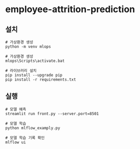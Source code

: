 # employee-attrition-prediction

## 설치
```
# 가상환경 생성
python -m venv mlops 

# 가상환경 생성
mlops\Scripts\activate.bat

# 라이브러리 설치
pip install --upgrade pip
pip install -r requirements.txt
```

## 실행
```
# 모델 예측
streamlit run front.py --server.port=8501

# 모델 학습
python mlflow_examply.py

# 모델 학습 기록 확인
mlflow ui
```
